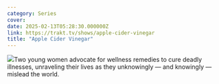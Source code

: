 ```yaml
---
category: Series
cover: 
date: 2025-02-13T05:28:30.000000Z
link: https://trakt.tv/shows/apple-cider-vinegar
title: "Apple Cider Vinegar"
---
```


![](https://walter-r2.trakt.tv/images/shows/000/219/886/fanarts/thumb/e7fcceb8cb.jpg)Two young women advocate for wellness remedies to cure deadly illnesses, unraveling their lives as they unknowingly — and knowingly — mislead the world.